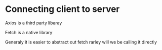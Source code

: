 # Connecting client to server

Axios is a third party libaray

Fetch is a native library

Generaly it is easier to abstract out fetch rarley will we be calling it directly

